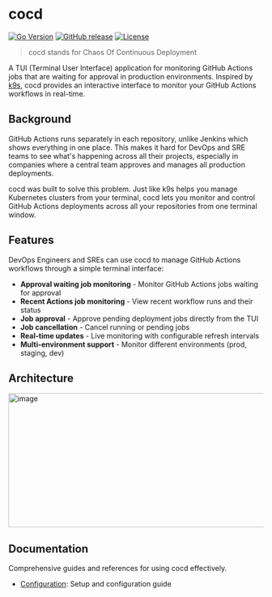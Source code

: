 # cocd

[![Go Version](https://img.shields.io/badge/go-1.24-000000?style=flat-square&logo=go&logoColor=white)](go.mod)
[![GitHub release](https://img.shields.io/github/v/release/younsl/box?style=flat-square&color=black&logo=github&logoColor=white&label=release)](https://github.com/younsl/box/releases?q=cocd)
[![License](https://img.shields.io/github/license/younsl/box?style=flat-square&color=black&logo=github&logoColor=white)](/LICENSE)

> cocd stands for Chaos Of Continuous Deployment

A TUI (Terminal User Interface) application for monitoring GitHub Actions jobs that are waiting for approval in production environments. Inspired by [k9s](https://github.com/derailed/k9s), cocd provides an interactive interface to monitor your GitHub Actions workflows in real-time.

## Background

GitHub Actions runs separately in each repository, unlike Jenkins which shows everything in one place. This makes it hard for DevOps and SRE teams to see what's happening across all their projects, especially in companies where a central team approves and manages all production deployments.

cocd was built to solve this problem. Just like k9s helps you manage Kubernetes clusters from your terminal, cocd lets you monitor and control GitHub Actions deployments across all your repositories from one terminal window.

## Features

DevOps Engineers and SREs can use cocd to manage GitHub Actions workflows through a simple terminal interface:

- **Approval waiting job monitoring** - Monitor GitHub Actions jobs waiting for approval
- **Recent Actions job monitoring** - View recent workflow runs and their status
- **Job approval** - Approve pending deployment jobs directly from the TUI
- **Job cancellation** - Cancel running or pending jobs
- **Real-time updates** - Live monitoring with configurable refresh intervals
- **Multi-environment support** - Monitor different environments (prod, staging, dev)

## Architecture

<img width="676" height="265" alt="image" src="https://github.com/user-attachments/assets/003b6092-f25a-4672-b10d-0b7526cae163" />

## Documentation

Comprehensive guides and references for using cocd effectively.

- [Configuration](docs/configuration.md): Setup and configuration guide
